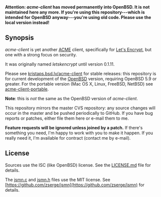 **Attention: *acme-client* has moved permanently into OpenBSD.  It is
not maintained here any more.  If you're using this repository---which
is intended for OpenBSD anyway---you're using old code.  Please use the
local version instead!**

## Synopsis

*acme-client* is yet another
[ACME](https://letsencrypt.github.io/acme-spec/) client, specifically
for [Let's Encrypt](https://letsencrypt.org), but one with a strong
focus on security. 

It was originally named *letskencrypt* until version 0.1.11.

Please see
[kristaps.bsd.lv/acme-client](https://kristaps.bsd.lv/acme-client) for
stable releases: this repository is for current development of the
[OpenBSD](http://www.openbsd.org) version, requiring OpenBSD 5.9 or
greater.  For the portable version (Mac OS X, Linux, FreeBSD, NetBSD) see
[acme-client-portable](https://github.com/kristapsdz/acme-client-portable).

**Note**: this is *not* the same as the OpenBSD version of *acme-client*.

This repository mirrors the master CVS repository: any source changes
will occur in the master and be pushed periodically to GitHub.  If you
have bug reports or patches, either file them here or e-mail them to me.

**Feature requests will be ignored unless joined by a patch.**  If
there's something you need, I'm happy to work with you to make it
happen.  If you really need it, I'm available for contract (contact me
by e-mail).

## License

Sources use the ISC (like OpenBSD) license.
See the [LICENSE.md](LICENSE.md) file for details.

The [jsmn.c](jsmn.c) and [jsmn.h](jsmn.h) files use the MIT license.
See [https://github.com/zserge/jsmn](https://github.com/zserge/jsmn) for
details.
